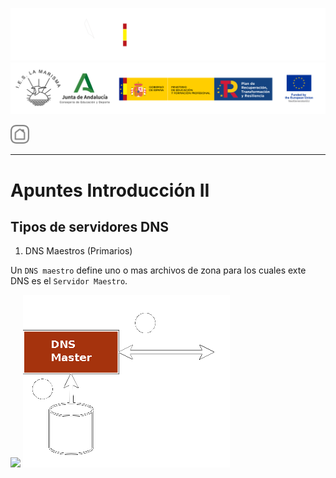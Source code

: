 ![](/.resGen/_bannerD.png#gh-dark-mode-only)
![](/.resGen/_bannerL.png#gh-light-mode-only)

<a href="/README.md"><img src="/.resGen/_back.svg" width="30"></a>

---

# Apuntes Introducción II

## Tipos de servidores DNS

1. DNS Maestros (Primarios)

Un `DNS maestro` define uno o mas archivos de zona para los cuales exte DNS es el `Servidor Maestro`. 

![]([res/img/master_inverted.png](https://www.zytrax.com/books/dns/ch4/master.png)#gh-dark-mode-only)
![](res/img/master_inverted.png#gh-dark-mode-only)


